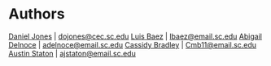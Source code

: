 # Authors

 [Daniel Jones](https://github.com/Dojones98) | dojones@cec.sc.edu
 [Luis Baez](https://github.com/AnadamaBread) | lbaez@email.sc.edu
 [Abigail Delnoce](https://github.com/adelnoce) | adelnoce@email.sc.edu
 [Cassidy Bradley](https://github.com/cassidybradley99) | Cmb11@email.sc.edu
 [Austin Staton](https://github.com/aj-staton) | ajstaton@email.sc.edu
